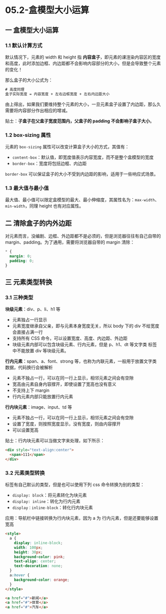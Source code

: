 # 05.2-盒模型大小运算

## 一 盒模型大小运算

### 1.1 默认计算方式

默认情况下，元素的 width 和 height 指 **内容盒子**，即元素的课渲染内容区的宽度和高度，此时添加边框、内边距都不会影响内容部分的大小，但是会导致整个元素的变化！

那么盒子的大小公式为：

```txt
# 高度同理
盒子实际宽度 = 内容宽度 + 左右边框宽度 + 左右内边距大小
```

由上得出，如果我们要维持整个元素的大小，一旦元素盒子设置了内边距，那么久需要将内容部分作出相应的增减。

贴士：**子盒子在父盒子宽度范围内，父盒子的 padding 不会影响子盒子大小**。

### 1.2 box-sizing 属性

元素的 `box-sizing` 属性可以改变计算盒子大小的方式，其值有：

- `content-box`：默认值，即宽度值表示内容宽度，而不是整个盒模型的宽度
- `border-box`：宽度将包括边框、内边距

`border-box` 可以保证盒子的大小不受到内边距的影响，适用于一些响应式场景。

### 1.3 最大值与最小值

最大值、最小值可以限定盒模型的最大、最小伸缩度，其属性名为：`max-width`、`min-width`，同理 height 也有对应属性。

## 二 清除盒子的内外边距

对元素而言，没编剧、边框、外边距都不是必须的，但是浏览器往往有自己自带的 margin、padding。为了通用，需要将浏览器自带的 margin 清除：

```css
* {
  margin: 0;
  padding: 0;
}
```

## 三 元素类型转换

### 3.1 三种类型

**块级元素**：div、p、li、h1 等

- 元素独占一行显示
- 元素宽度继承自父亲，即与元素本身宽度无关，所以 body 下的 div 不给宽度会直接占满一行
- 支持所有 CSS 命令，可以设置宽度、高度、内边距、外边距
- 块级元素内部可以包含块级元素、行内元素，但是 p、h1、dt 等文字类 标签中不能放置 div 等块级元素。

**行内元素**：span、a、font、strong 等，也称为内联元素，一般用于放置文字类数据，代码换行会被解析

- 元素不独占一行，可以在同一行上显示，相邻元素之间会有空隙
- 宽高由元素自身内容撑开，即使设置了宽高也没有意义
- 不支持上下 margin
- 行内元素内部只能放置行内元素

**行内块元素**：image、input、td 等

- 元素不独占一行，可以在同一行上显示，相邻元素之间会有空隙
- 设置了宽度，则按照宽度显示，没有宽度，则由内容撑开
- 可以设置宽高

贴士：行内块元素可以当做文字来处理，如下所示：

```html
<div style="text-align:center">
  <span>111</span>
</div>
```

### 3.2 元素类型转换

标签有自己默认的类型，但是也可以使用下列 css 命令转换为别的类型：

- `display: block`：将元素转化为块元素
- `display: inline`：转化为行内元素
- `display：inline-block`：转化行内块元素

应用：导航栏中链接转换为行内块元素，因为 a 为 行内元素，但是还要能够设置宽高

```html
<style>
  a {
    display: inline-block;
    width: 100px;
    height: 30px;
    background-color: pink;
    text-align: center;
    text-decoration: none;
  }
  a:hover {
    background-color: orange;
  }
</style>

<a href="#">新闻</a>
<a href="#">体育</a>
<a href="#">汽车</a>
```
